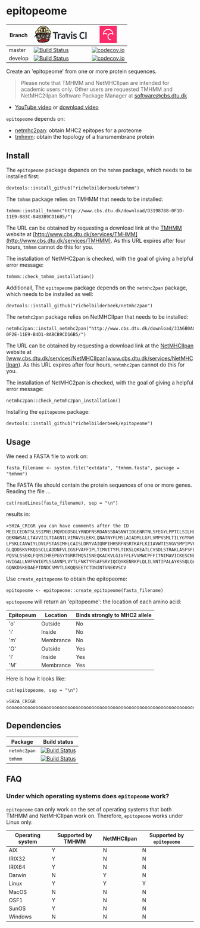 # epitopeome

Branch|[![Travis CI logo](pics/TravisCI.png)](https://travis-ci.org)|[![Codecov logo](pics/Codecov.png)](https://www.codecov.io)
---|---|---
master|[![Build Status](https://travis-ci.org/richelbilderbeek/epitopeome.svg?branch=master)](https://travis-ci.org/richelbilderbeek/epitopeome)|[![codecov.io](https://codecov.io/github/richelbilderbeek/epitopeome/coverage.svg?branch=master)](https://codecov.io/github/richelbilderbeek/epitopeome/branch/master)
develop|[![Build Status](https://travis-ci.org/richelbilderbeek/epitopeome.svg?branch=develop)](https://travis-ci.org/richelbilderbeek/epitopeome)|[![codecov.io](https://codecov.io/github/richelbilderbeek/epitopeome/coverage.svg?branch=develop)](https://codecov.io/github/richelbilderbeek/epitopeome/branch/develop)

Create an 'epitopeome' from one or more protein sequences.

> Please note that TMHMM and NetMHCIIpan are intended for academic users only. 
> Other users are requested TMHMM and NetMHC2IIpan 
> Software Package Manager at software@cbs.dtu.dk

 * [YouTube video](https://youtu.be/AqT2JOjxnCU) or [download video](http://richelbilderbeek.nl/epitopeome.ogv)

`epitopeome` depends on:

 * [netmhc2pan](https://github.com/richelbilderbeek/netmhc2pan): 
   obtain MHC2 epitopes for a proteome
 * [tmhmm](https://github.com/richelbilderbeek/tmhmm):
   obtain the topology of a transmembrane protein

## Install

The `epitopeome` package depends on the `tmhmm` package, which needs
to be installed first:

```{r}
devtools::install_github("richelbilderbeek/tmhmm")
```

The `tmhmm` package relies on TMHMM that needs to be installed:

```{r}
tmhmm::install_tmhmm("http://www.cbs.dtu.dk/download/D3198788-0F1D-11E9-883C-84B3B9CD16B5/")
```

The URL can be obtained by requesting a download link at 
the [TMHMM](http://www.cbs.dtu.dk/services/TMHMM) website 
at [http://www.cbs.dtu.dk/services/TMHMM](http://www.cbs.dtu.dk/services/TMHMM).
As this URL expires after four hours, `tmhmm` cannot do this for you.

The installation of NetMHC2pan is checked, with the goal of giving
a helpful error message:

```{r}
tmhmm::check_tmhmm_installation()
```

Additionall, The `epitopeome` package depends on the `netmhc2pan` package, which needs
to be installed as well:

```{r}
devtools::install_github("richelbilderbeek/netmhc2pan")
```

The `netmhc2pan` package relies on NetMHCIIpan that needs to be installed:

```{r}
netmhc2pan::install_netmhc2pan("http://www.cbs.dtu.dk/download/33A6B0AC-0F2E-11E9-B4D1-8ABCB9CD16B5/")
```

The URL can be obtained by requesting a download link at
the [NetMHCIIpan](www.cbs.dtu.dk/services/NetMHCIIpan) website 
at [www.cbs.dtu.dk/services/NetMHCIIpan]www.cbs.dtu.dk/services/NetMHCIIpan).
As this URL expires after four hours, `netmhc2pan` cannot do this for you.

The installation of NetMHC2pan is checked, with the goal of giving
a helpful error message:

```{r}
netmhc2pan::check_netmhc2pan_installation()
```

Installing the `epitopeome` package:

```{r}
devtools::install_github("richelbilderbeek/epitopeome")
```

## Usage

We need a FASTA file to work on:

```{r}
fasta_filename <- system.file("extdata", "tmhmm.fasta", package = "tmhmm")
```

The FASTA file should contain the protein sequences of one or more
genes. Reading the file ...

```{r}
cat(readLines(fasta_filename), sep = "\n")
```

results in:

```
>5H2A_CRIGR you can have comments after the ID
MEILCEDNTSLSSIPNSLMQVDGDSGLYRNDFNSRDANSSDASNWTIDGENRTNLSFEGYLPPTCLSILHL
QEKNWSALLTAVVIILTIAGNILVIMAVSLEKKLQNATNYFLMSLAIADMLLGFLVMPVSMLTILYGYRWP
LPSKLCAVWIYLDVLFSTASIMHLCAISLDRYVAIQNPIHHSRFNSRTKAFLKIIAVWTISVGVSMPIPVF
GLQDDSKVFKQGSCLLADDNFVLIGSFVAFFIPLTIMVITYFLTIKSLQKEATLCVSDLSTRAKLASFSFL
PQSSLSSEKLFQRSIHREPGSYTGRRTMQSISNEQKACKVLGIVFFLFVVMWCPFFITNIMAVICKESCNE
HVIGALLNVFVWIGYLSSAVNPLVYTLFNKTYRSAFSRYIQCQYKENRKPLQLILVNTIPALAYKSSQLQA
GQNKDSKEDAEPTDNDCSMVTLGKQQSEETCTDNINTVNEKVSCV
```

Use `create_epitopeome` to obtain the epitopeome:

```{r}
epitopeome <- epitopeome::create_epitopeome(fasta_filename)
```

`epitopeome` will return an 'epitopeome': the location
of each amino acid:

Epitopeum|Location|Binds strongly to MHC2 allele 
---|---|---
'o'|Outside|No
'i'|Inside|No
'm'|Membrance|No
'O'|Outside|Yes
'I'|Inside|Yes
'M'|Membrance|Yes

Here is how it looks like:

```{r}
cat(epitopeome, sep = "\n")
```

```
>5H2A_CRIGR
oooooooooooooooooooooooooooooooooooooooooooooooooooooooooooooooooooooooooooommmmmmmmmmmmmmmmmmmmmmmiiiiiiiIIIIIMMMMMMMMMMMMMMMMMMMMMMMOOOOoooooooooommmmmmmmmmmmmmmmmmmmMMMIIIIIIIIIIIIIIIIiiiimmmmmmmmmmmmmmmmmmmmmmmooooooooooooooooooommmmmmmmmmmmmmmMMMMMMMMIIIIIIIIIIIIiiiiiiiIIIIIIIIIIIIIIIIIIIIIiiiiiiiiiiiiiiiiiiiiiiiiiiiimmmmmmmmmmmmmmmmmmmmmmmooooooooommmmmmmMMMMMMMMMMMMMMMMIIIIIIIIIIIIIIIIIIIIIiiIIIIIIIIIIIIIIIIIIIIiiiiiiiiiiiiiiiiiiiiiiiiiiiiiiiiiiiiiiiiiiiiiiiii
```

## Dependencies

Package|Build status
---|---
`netmhc2pan`|[![Build Status](https://travis-ci.org/richelbilderbeek/netmhc2pan.svg?branch=master)](https://travis-ci.org/richelbilderbeek/netmhc2pan)
`tmhmm`|[![Build Status](https://travis-ci.org/richelbilderbeek/tmhmm.svg?branch=master)](https://travis-ci.org/richelbilderbeek/tmhmm)

## FAQ

### Under which operating systems does `epitopeome` work?

`epitopeome` can only work on the set of operating systems 
that both TMHMM and NetMHCIIpan work on. 
Therefore, `epitopeome` works under Linux only. 

Operating system|Supported by TMHMM|NetMHCIIpan|Supported by `epitopeome`
---|---|---|---
AIX|Y|N|N
IRIX32|Y|N|N
IRIX64|Y|N|N
Darwin|N|Y|N
Linux|Y|Y|Y
MacOS|N|N|N
OSF1|Y|N|N
SunOS|Y|N|N
Windows|N|N|N

